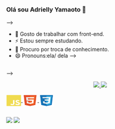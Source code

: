 ### Olá sou Adrielly Yamaoto 👋
-->
- 🔭 Gosto de trabalhar com front-end.
- ⚡  Estou sempre estudando.
- 🤔  Procuro por troca de conhecimento.
- 😄 Pronouns:ela/ dela
-->
##
-->

<div align="center">
  <a href="https://github.com/AdriellYYamaoto">
  <img height="180em" src="https://github-readme-stats.vercel.app/api?username=AdriellYYamaoto&show_icons=true&theme=dracula&include_all_commits=true&count_private=true"/>
  <img height="180em" src="https://github-readme-stats.vercel.app/api/top-langs/?username=AdriellYYamaoto&layout=compact&langs_count=7&theme=dracula"/>
</div>
<div style="display: inline_block"><br>
  <img align="center" alt="dry-Js" height="30" width="40" src="https://raw.githubusercontent.com/devicons/devicon/master/icons/javascript/javascript-plain.svg">
  <img align="center" alt="dry-HTML" height="30" width="40" src="https://raw.githubusercontent.com/devicons/devicon/master/icons/html5/html5-original.svg">
  <img align="center" alt="dry-CSS" height="30" width="40" src="https://raw.githubusercontent.com/devicons/devicon/master/icons/css3/css3-original.svg">
</div>
  
  ##
 
<div> 
  
  <a href = "mailto:adriellyfonseca97@gmail.com"><img src="https://img.shields.io/badge/-Gmail-%23333?style=for-the-badge&logo=gmail&logoColor=white" target="_blank"></a>
  <a href="https://https://www.linkedin.com/in/adrielly-cristine-da-fonseca-yamaoto/" target="_blank"><img src="https://img.shields.io/badge/-LinkedIn-%230077B5?style=for-the-badge&logo=linkedin&logoColor=white" target="_blank"></a> 
  </div>
